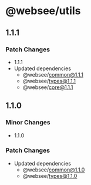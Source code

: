 # @websee/utils

## 1.1.1

### Patch Changes

- 1.1.1
- Updated dependencies
  - @websee/common@1.1.1
  - @websee/types@1.1.1
  - @websee/core@1.1.1

## 1.1.0

### Minor Changes

- 1.1.0

### Patch Changes

- Updated dependencies
  - @websee/common@1.1.0
  - @websee/types@1.1.0

